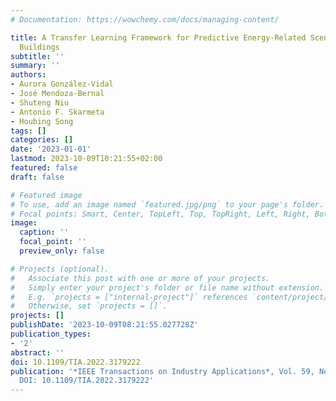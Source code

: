 ```yaml
---
# Documentation: https://wowchemy.com/docs/managing-content/

title: A Transfer Learning Framework for Predictive Energy-Related Scenarios in Smart
  Buildings
subtitle: ''
summary: ''
authors:
- Aurora González-Vidal
- José Mendoza-Bernal
- Shuteng Niu
- Antonio F. Skarmeta
- Houbing Song
tags: []
categories: []
date: '2023-01-01'
lastmod: 2023-10-09T10:21:55+02:00
featured: false
draft: false

# Featured image
# To use, add an image named `featured.jpg/png` to your page's folder.
# Focal points: Smart, Center, TopLeft, Top, TopRight, Left, Right, BottomLeft, Bottom, BottomRight.
image:
  caption: ''
  focal_point: ''
  preview_only: false

# Projects (optional).
#   Associate this post with one or more of your projects.
#   Simply enter your project's folder or file name without extension.
#   E.g. `projects = ["internal-project"]` references `content/project/deep-learning/index.md`.
#   Otherwise, set `projects = []`.
projects: []
publishDate: '2023-10-09T08:21:55.027728Z'
publication_types:
- '2'
abstract: ''
doi: 10.1109/TIA.2022.3179222
publication: '*IEEE Transactions on Industry Applications*, Vol. 59, No. 1, PP. 26-37,
  DOI: 10.1109/TIA.2022.3179222'
---
```

